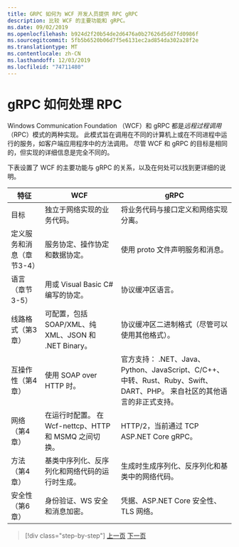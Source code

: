```yaml
---
title: GRPC 如何为 WCF 开发人员提供 RPC gRPC
description: 比较 WCF 的主要功能和 gRPC。
ms.date: 09/02/2019
ms.openlocfilehash: b924d2f20b54de2d6476a0b27626d5dd7fd0986f
ms.sourcegitcommit: 5fb5b6520b06d7f5e6131ec2ad854da302a28f2e
ms.translationtype: MT
ms.contentlocale: zh-CN
ms.lasthandoff: 12/03/2019
ms.locfileid: "74711480"
---
```

# <a name="how-grpc-approaches-rpc"></a>gRPC 如何处理 RPC

Windows Communication Foundation （WCF）和 gRPC 都是*远程过程调用*（RPC）模式的两种实现。 此模式旨在调用在不同的计算机上或在不同进程中运行的服务，如客户端应用程序中的方法调用。 尽管 WCF 和 gRPC 的目标是相同的，但实现的详细信息是完全不同的。

下表设置了 WCF 的主要功能与 gRPC 的关系，以及在何处可以找到更详细的说明。

| 特征 | WCF | gRPC |
| -------- | --- | ---- |
| 目标 | 独立于网络实现的业务代码。 | 将业务代码与接口定义和网络实现分离。 |
| 定义服务和消息（章节3-4）  | 服务协定、操作协定和数据协定。 | 使用 proto 文件声明服务和消息。 |
| 语言（章节3-5） | 用或 Visual Basic C#编写的协定。 | 协议缓冲区语言。 |
| 线路格式（第3章） | 可配置，包括 SOAP/XML、纯 XML、JSON 和 .NET Binary。 | 协议缓冲区二进制格式（尽管可以使用其他格式）。
| 互操作性（第4章） | 使用 SOAP over HTTP 时。 | 官方支持： .NET、Java、Python、JavaScript、C/C++、中转、Rust、Ruby、Swift、DART、PHP。 来自社区的其他语言的非正式支持。 |
| 网络（第4章） | 在运行时配置。 在 Wcf-nettcp、HTTP 和 MSMQ 之间切换。 | HTTP/2，当前通过 TCP ASP.NET Core gRPC。 |
| 方法（第4章） | 基类中序列化、反序列化和网络代码的运行时生成。 | 生成时生成序列化、反序列化和基类中的网络代码。 |
| 安全性（第6章） | 身份验证、WS 安全和消息加密。 | 凭据、ASP.NET Core 安全性、TLS 网络。 |

>[!div class="step-by-step"]
>[上一页](grpc-overview.md)
>[下一页](interface-definition-language.md)
